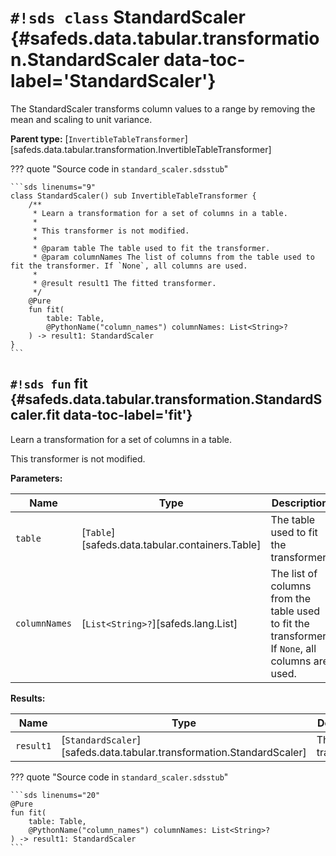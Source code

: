 # `#!sds class` StandardScaler {#safeds.data.tabular.transformation.StandardScaler data-toc-label='StandardScaler'}

The StandardScaler transforms column values to a range by removing the mean and scaling to unit variance.

**Parent type:** [`InvertibleTableTransformer`][safeds.data.tabular.transformation.InvertibleTableTransformer]

??? quote "Source code in `standard_scaler.sdsstub`"

    ```sds linenums="9"
    class StandardScaler() sub InvertibleTableTransformer {
        /**
         * Learn a transformation for a set of columns in a table.
         *
         * This transformer is not modified.
         *
         * @param table The table used to fit the transformer.
         * @param columnNames The list of columns from the table used to fit the transformer. If `None`, all columns are used.
         *
         * @result result1 The fitted transformer.
         */
        @Pure
        fun fit(
            table: Table,
            @PythonName("column_names") columnNames: List<String>?
        ) -> result1: StandardScaler
    }
    ```

## `#!sds fun` fit {#safeds.data.tabular.transformation.StandardScaler.fit data-toc-label='fit'}

Learn a transformation for a set of columns in a table.

This transformer is not modified.

**Parameters:**

| Name | Type | Description | Default |
|------|------|-------------|---------|
| `table` | [`Table`][safeds.data.tabular.containers.Table] | The table used to fit the transformer. | - |
| `columnNames` | [`List<String>?`][safeds.lang.List] | The list of columns from the table used to fit the transformer. If `None`, all columns are used. | - |

**Results:**

| Name | Type | Description |
|------|------|-------------|
| `result1` | [`StandardScaler`][safeds.data.tabular.transformation.StandardScaler] | The fitted transformer. |

??? quote "Source code in `standard_scaler.sdsstub`"

    ```sds linenums="20"
    @Pure
    fun fit(
        table: Table,
        @PythonName("column_names") columnNames: List<String>?
    ) -> result1: StandardScaler
    ```
